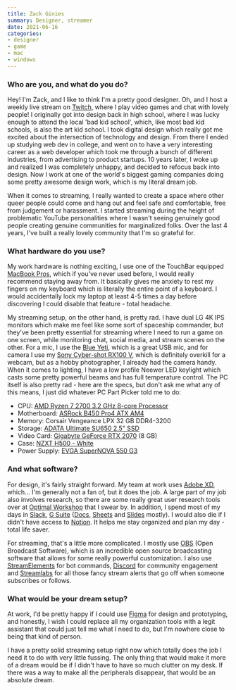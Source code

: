 ```yaml
---
title: Zack Ginies
summary: Designer, streamer
date: 2021-06-16
categories:
- designer
- game
- mac
- windows
---
```


### Who are you, and what do you do?

Hey! I'm Zack, and I like to think I'm a pretty good designer. Oh, and I host a weekly live stream on [Twitch](https://www.twitch.tv/traderzed "Zack's Twitch account."), where I play video games and chat with lovely people! I originally got into design back in high school, where I was lucky enough to attend the local 'bad kid school', which, like most bad kid schools, is also the art kid school. I took digital design which really got me excited about the intersection of technology and design. From there I ended up studying web dev in college, and went on to have a very interesting career as a web developer which took me through a bunch of different industries, from advertising to product startups. 10 years later, I woke up and realized I was completely unhappy, and decided to refocus back into design. Now I work at one of the world's biggest gaming companies doing some pretty awesome design work, which is my literal dream job. 

When it comes to streaming, I really wanted to create a space where other queer people could come and hang out and feel safe and comfortable, free from judgement or harassment. I started streaming during the height of problematic YouTube personalities where I wasn't seeing genuinely good people creating genuine communities for marginalized folks. Over the last 4 years, I've built a really lovely community that I'm so grateful for.

### What hardware do you use?

My work hardware is nothing exciting, I use one of the TouchBar equipped [MacBook Pros][macbook-pro], which if you've never used before, I would really recommend staying away from. It basically gives me anxiety to rest my fingers on my keyboard which is literally the entire point of a keyboard. I would accidentally lock my laptop at least 4-5 times a day before discovering I could disable that feature - total headache. 

My streaming setup, on the other hand, is pretty rad. I have dual LG 4K IPS monitors which make me feel like some sort of spaceship commander, but they've been pretty essential for streaming where I need to run a game on one screen, while monitoring chat, social media, and stream scenes on the other. For a mic, I use the [Blue Yeti][yeti], which is a great USB mic, and for camera I use my [Sony Cyber-shot RX100 V][cyber-shot-rx100-v], which is definitely overkill for a webcam, but as a hobby photographer, I already had the camera handy. When it comes to lighting, I have a low profile Neewer LED keylight which casts some pretty powerful beams and has full temperature control. The PC itself is also pretty rad - here are the specs, but don't ask me what any of this means, I just did whatever PC Part Picker told me to do:

- CPU: [AMD Ryzen 7 2700 3.2 GHz 8-core Processor][ryzen-7-2700]
- Motherboard: [ASRock B450 Pro4 ATX AM4][b450-pro4]
- Memory: Corsair Vengeance LPX 32 GB DDR4-3200
- Storage: [ADATA Ultimate SU650 2.5" SSD][ultimate-su650]
- Video Card: [Gigabyte GeForce RTX 2070][geforce-rtx-2070] (8 GB)
- Case: [NZXT H500 - White][h500]
- Power Supply: [EVGA SuperNOVA 550 G3][supernova-550-g3]

### And what software?

For design, it's fairly straight forward. My team at work uses [Adobe XD][xd], which... I'm generally not a fan of, but it does the job. A large part of my job also involves research, so there are some really great user research tools over at [Optimal Workshop](https://www.optimalworkshop.com/ "User research and testing tools.") that I swear by. In addition, I spend most of my days in [Slack][], [G Suite][g-suite] ([Docs][google-docs], [Sheets][google-sheets] and [Slides][google-slides] mostly). I would also die if I didn't have access to [Notion][]. It helps me stay organized and plan my day - total life saver. 

For streaming, that's a little more complicated. I mostly use [OBS][obs-studio] (Open Broadcast Software), which is an incredible open source broadcasting software that allows for some really powerful customization. I also use [StreamElements][] for bot commands, [Discord][] for community engagement and [Streamlabs](https://streamlabs.com/ "Tools for streamers.") for all those fancy stream alerts that go off when someone subscribes or follows. 

### What would be your dream setup?

At work, I'd be pretty happy if I could use [Figma][] for design and prototyping, and honestly, I wish I could replace all my organization tools with a legit assistant that could just tell me what I need to do, but I'm nowhere close to being that kind of person. 

I have a pretty solid streaming setup right now which totally does the job I need it to do with very little fussing. The only thing that would make it more of a dream would be if I didn't have to have so much clutter on my desk. If there was a way to make all the peripherals disappear, that would be an absolute dream.

[b450-pro4]: https://www.asrock.com/mb/Amd/B450%20Pro4/ "A motherboard."
[cyber-shot-rx100-v]: https://electronics.sony.com/imaging/compact-cameras/c/all-compact-cameras "A 21 megapixel compact camera."
[discord]: https://discord.com/ "A voice and text chat service."
[figma]: https://www.figma.com/ "A collaborative design prototype service."
[g-suite]: https://workspace.google.com/ "A hosted solution for email, calendaring and more."
[geforce-rtx-2070]: https://www.nvidia.com/en-au/geforce/20-series/ "A graphics card."
[google-docs]: https://en.wikipedia.org/wiki/Google_Docs "A web-based office suite."
[google-sheets]: https://www.google.com/sheets/about/ "Online spreadsheet software."
[google-slides]: https://www.google.com/slides/about/ "Web-based presentation software."
[h500]: https://nzxt.com/products/h500-matte-white "A PC desktop case."
[macbook-pro]: https://www.apple.com/macbook-pro/ "A laptop."
[notion]: https://www.notion.so/ "A collaborative wiki service."
[obs-studio]: https://obsproject.com/ "Video recording and streaming software."
[ryzen-7-2700]: http://web.archive.org/web/20221008150611/http://www.amd.com/en/products/cpu/amd-ryzen-7-2700 "A computer processor."
[slack]: https://slack.com/intl/ja-jp/ "A collaboration service."
[streamelements]: https://streamelements.com/ "A chatbot and overlay service for streamers."
[supernova-550-g3]: http://web.archive.org/web/20220630141324/https://www.evga.com/Products/product.aspx?pn=220-G3-0550-Y1 "A power supply unit for PCs."
[ultimate-su650]: http://web.archive.org/web/20211201035103/https://www.adata.com/us/specification/503 "A solid state drive."
[xd]: https://helpx.adobe.com/support/xd.html "A UI/UX design tool."
[yeti]: https://bluemic.com/yeti/ "A USB microphone."
